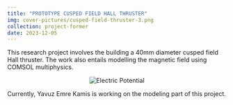 ```yaml
---
title: "PROTOTYPE CUSPED FIELD HALL THRUSTER"
img: cover-pictures/cusped-field-thruster-3.png
collection: project-former
date: 2023-12-05
---
```

This research project involves the building a 40mm diameter cusped field Hall thruster. The work also entails modelling the magnetic field using COMSOL multiphysics.

<center>
<img src="/images/projects-former/cusped-field-cathode.png" alt="Electric Potential" style="width=95.0%;"/>
</center>

Currently, Yavuz Emre Kamis is working on the modeling part of this project.